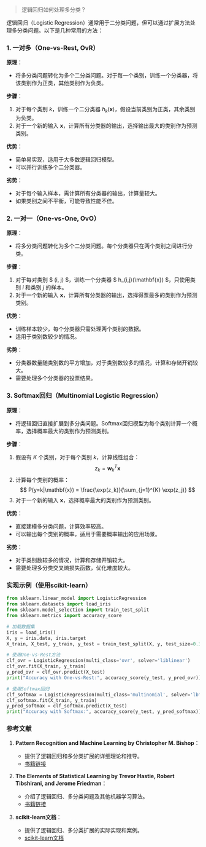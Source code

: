 > 逻辑回归如何处理多分类？



逻辑回归（Logistic Regression）通常用于二分类问题，但可以通过扩展方法处理多分类问题。以下是几种常用的方法：

### 1. 一对多（One-vs-Rest, OvR）

**原理**：
- 将多分类问题转化为多个二分类问题。对于每一个类别，训练一个分类器，将该类别作为正类，其他类别作为负类。

**步骤**：
1. 对于每个类别 $k$，训练一个二分类器 $h_k(\mathbf{x})$，假设当前类别为正类，其余类别为负类。
2. 对于一个新的输入 $\mathbf{x}$，计算所有分类器的输出，选择输出最大的类别作为预测类别。

**优势**：
- 简单易实现，适用于大多数逻辑回归模型。
- 可以并行训练多个二分类器。

**劣势**：
- 对于每个输入样本，需计算所有分类器的输出，计算量较大。
- 如果类别之间不平衡，可能导致性能不佳。

### 2. 一对一（One-vs-One, OvO）

**原理**：
- 将多分类问题转化为多个二分类问题。每个分类器只在两个类别之间进行分类。

**步骤**：
1. 对于每对类别 $ (i, j) $，训练一个分类器 $ h_{i,j}(\mathbf{x}) $，只使用类别 $i$ 和类别 $j$ 的样本。
2. 对于一个新的输入 $\mathbf{x}$，计算所有分类器的输出，选择得票最多的类别作为预测类别。

**优势**：
- 训练样本较少，每个分类器只需处理两个类别的数据。
- 适用于类别数较少的情况。

**劣势**：
- 分类器数量随类别数的平方增加，对于类别数较多的情况，计算和存储开销较大。
- 需要处理多个分类器的投票结果。

### 3. Softmax回归（Multinomial Logistic Regression）

**原理**：
- 将逻辑回归直接扩展到多分类问题。Softmax回归模型为每个类别计算一个概率，选择概率最大的类别作为预测类别。

**步骤**：
1. 假设有 $K$ 个类别，对于每个类别 $k$，计算线性组合：
   $$
   z_k = \mathbf{w}_k^T \mathbf{x}
   $$
2. 计算每个类别的概率：
   $$
   P(y=k|\mathbf{x}) = \frac{\exp(z_k)}{\sum_{j=1}^{K} \exp(z_j)}
   $$
3. 对于一个新的输入 $\mathbf{x}$，选择概率最大的类别作为预测类别。

**优势**：
- 直接建模多分类问题，计算效率较高。
- 可以输出每个类别的概率，适用于需要概率输出的应用场景。

**劣势**：
- 对于类别数较多的情况，计算和存储开销较大。
- 需要处理多分类交叉熵损失函数，优化难度较大。

### 实现示例（使用scikit-learn）

```python
from sklearn.linear_model import LogisticRegression
from sklearn.datasets import load_iris
from sklearn.model_selection import train_test_split
from sklearn.metrics import accuracy_score

# 加载数据集
iris = load_iris()
X, y = iris.data, iris.target
X_train, X_test, y_train, y_test = train_test_split(X, y, test_size=0.3, random_state=42)

# 使用One-vs-Rest方法
clf_ovr = LogisticRegression(multi_class='ovr', solver='liblinear')
clf_ovr.fit(X_train, y_train)
y_pred_ovr = clf_ovr.predict(X_test)
print("Accuracy with One-vs-Rest:", accuracy_score(y_test, y_pred_ovr))

# 使用Softmax回归
clf_softmax = LogisticRegression(multi_class='multinomial', solver='lbfgs')
clf_softmax.fit(X_train, y_train)
y_pred_softmax = clf_softmax.predict(X_test)
print("Accuracy with Softmax:", accuracy_score(y_test, y_pred_softmax))
```

### 参考文献

1. **Pattern Recognition and Machine Learning by Christopher M. Bishop**：
   - 提供了逻辑回归和多分类扩展的详细理论和推导。
   - [书籍链接](https://www.springer.com/gp/book/9780387310732)

2. **The Elements of Statistical Learning by Trevor Hastie, Robert Tibshirani, and Jerome Friedman**：
   - 介绍了逻辑回归、多分类问题及其他机器学习算法。
   - [书籍链接](https://web.stanford.edu/~hastie/ElemStatLearn/)

3. **scikit-learn文档**：
   - 提供了逻辑回归、多分类扩展的实际实现和案例。
   - [scikit-learn文档](https://scikit-learn.org/stable/modules/linear_model.html#logistic-regression)
